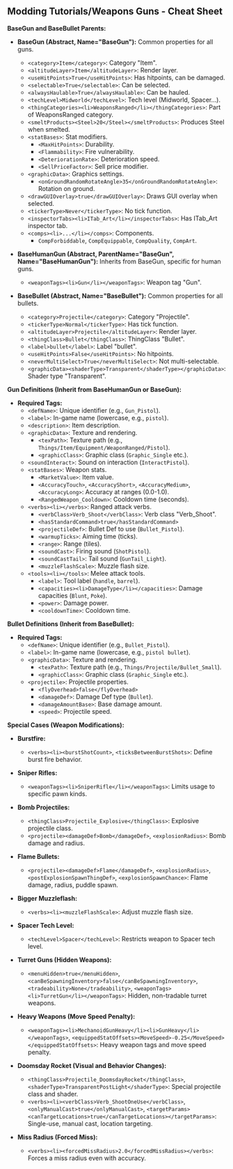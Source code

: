 
## Modding Tutorials/Weapons Guns - Cheat Sheet

**BaseGun and BaseBullet Parents:**

- **BaseGun (Abstract, Name="BaseGun"):** Common properties for all guns.
    - `<category>Item</category>`: Category "Item".
    - `<altitudeLayer>Item</altitudeLayer>`: Render layer.
    - `<useHitPoints>True</useHitPoints>`: Has hitpoints, can be damaged.
    - `<selectable>True</selectable>`: Can be selected.
    - `<alwaysHaulable>True</alwaysHaulable>`: Can be hauled.
    - `<techLevel>Midworld</techLevel>`: Tech level (Midworld, Spacer...).
    - `<thingCategories><li>WeaponsRanged</li></thingCategories>`: Part of WeaponsRanged category.
    - `<smeltProducts><Steel>20</Steel></smeltProducts>`: Produces Steel when smelted.
    - `<statBases>`: Stat modifiers.
        - `<MaxHitPoints>`: Durability.
        - `<Flammability>`: Fire vulnerability.
        - `<DeteriorationRate>`: Deterioration speed.
        - `<SellPriceFactor>`: Sell price modifier.
    - `<graphicData>`: Graphics settings.
        - `<onGroundRandomRotateAngle>35</onGroundRandomRotateAngle>`: Rotation on ground.
    - `<drawGUIOverlay>true</drawGUIOverlay>`: Draws GUI overlay when selected.
    - `<tickerType>Never</tickerType>`: No tick function.
    - `<inspectorTabs><li>ITab_Art</li></inspectorTabs>`: Has ITab_Art inspector tab.
    - `<comps><li>...</li></comps>`: Components.
        - `CompForbiddable`, `CompEquippable`, `CompQuality`, `CompArt`.

- **BaseHumanGun (Abstract, ParentName="BaseGun", Name="BaseHumanGun"):** Inherits from BaseGun, specific for human guns.
    - `<weaponTags><li>Gun</li></weaponTags>`: Weapon tag "Gun".

- **BaseBullet (Abstract, Name="BaseBullet"):** Common properties for all bullets.
    - `<category>Projectile</category>`: Category "Projectile".
    - `<tickerType>Normal</tickerType>`: Has tick function.
    - `<altitudeLayer>Projectile</altitudeLayer>`: Render layer.
    - `<thingClass>Bullet</thingClass>`: ThingClass "Bullet".
    - `<label>bullet</label>`: Label "bullet".
    - `<useHitPoints>False</useHitPoints>`: No hitpoints.
    - `<neverMultiSelect>True</neverMultiSelect>`: Not multi-selectable.
    - `<graphicData><shaderType>Transparent</shaderType></graphicData>`: Shader type "Transparent".

**Gun Definitions (Inherit from BaseHumanGun or BaseGun):**

- **Required Tags:**
    - `<defName>`: Unique identifier (e.g., `Gun_Pistol`).
    - `<label>`: In-game name (lowercase, e.g., `pistol`).
    - `<description>`: Item description.
    - `<graphicData>`: Texture and rendering.
        - `<texPath>`: Texture path (e.g., `Things/Item/Equipment/WeaponRanged/Pistol`).
        - `<graphicClass>`: Graphic class (`Graphic_Single` etc.).
    - `<soundInteract>`: Sound on interaction (`InteractPistol`).
    - `<statBases>`: Weapon stats.
        - `<MarketValue>`: Item value.
        - `<AccuracyTouch>`, `<AccuracyShort>`, `<AccuracyMedium>`, `<AccuracyLong>`: Accuracy at ranges (0.0-1.0).
        - `<RangedWeapon_Cooldown>`: Cooldown time (seconds).
    - `<verbs><li></verbs>`: Ranged attack verbs.
        - `<verbClass>Verb_Shoot</verbClass>`: Verb class "Verb_Shoot".
        - `<hasStandardCommand>true</hasStandardCommand>`
        - `<projectileDef>`: Bullet Def to use (`Bullet_Pistol`).
        - `<warmupTicks>`: Aiming time (ticks).
        - `<range>`: Range (tiles).
        - `<soundCast>`: Firing sound (`ShotPistol`).
        - `<soundCastTail>`: Tail sound (`GunTail_Light`).
        - `<muzzleFlashScale>`: Muzzle flash size.
    - `<tools><li></tools>`: Melee attack tools.
        - `<label>`: Tool label (`handle`, `barrel`).
        - `<capacities><li>DamageType</li></capacities>`: Damage capacities (`Blunt`, `Poke`).
        - `<power>`: Damage power.
        - `<cooldownTime>`: Cooldown time.

**Bullet Definitions (Inherit from BaseBullet):**

- **Required Tags:**
    - `<defName>`: Unique identifier (e.g., `Bullet_Pistol`).
    - `<label>`: In-game name (lowercase, e.g., `pistol bullet`).
    - `<graphicData>`: Texture and rendering.
        - `<texPath>`: Texture path (e.g., `Things/Projectile/Bullet_Small`).
        - `<graphicClass>`: Graphic class (`Graphic_Single` etc.).
    - `<projectile>`: Projectile properties.
        - `<flyOverhead>false</flyOverhead>`
        - `<damageDef>`: Damage Def type (`Bullet`).
        - `<damageAmountBase>`: Base damage amount.
        - `<speed>`: Projectile speed.

**Special Cases (Weapon Modifications):**

- **Burstfire:**
    - `<verbs><li><burstShotCount>`, `<ticksBetweenBurstShots>`: Define burst fire behavior.

- **Sniper Rifles:**
    - `<weaponTags><li>SniperRifle</li></weaponTags>`: Limits usage to specific pawn kinds.

- **Bomb Projectiles:**
    - `<thingClass>Projectile_Explosive</thingClass>`: Explosive projectile class.
    - `<projectile><damageDef>Bomb</damageDef>`, `<explosionRadius>`: Bomb damage and radius.

- **Flame Bullets:**
    - `<projectile><damageDef>Flame</damageDef>`, `<explosionRadius>`, `<postExplosionSpawnThingDef>`, `<explosionSpawnChance>`: Flame damage, radius, puddle spawn.

- **Bigger Muzzleflash:**
    - `<verbs><li><muzzleFlashScale>`: Adjust muzzle flash size.

- **Spacer Tech Level:**
    - `<techLevel>Spacer</techLevel>`: Restricts weapon to Spacer tech level.

- **Turret Guns (Hidden Weapons):**
    - `<menuHidden>true</menuHidden>`, `<canBeSpawningInventory>false</canBeSpawningInventory>`, `<tradeability>None</tradeability>`, `<weaponTags><li>TurretGun</li></weaponTags>`: Hidden, non-tradable turret weapons.

- **Heavy Weapons (Move Speed Penalty):**
    - `<weaponTags><li>MechanoidGunHeavy</li><li>GunHeavy</li></weaponTags>`, `<equippedStatOffsets><MoveSpeed>-0.25</MoveSpeed></equippedStatOffsets>`: Heavy weapon tags and move speed penalty.

- **Doomsday Rocket (Visual and Behavior Changes):**
    - `<thingClass>Projectile_DoomsdayRocket</thingClass>`, `<shaderType>TransparentPostLight</shaderType>`: Special projectile class and shader.
    - `<verbs><li><verbClass>Verb_ShootOneUse</verbClass>`, `<onlyManualCast>true</onlyManualCast>`, `<targetParams><canTargetLocations>true</canTargetLocations></targetParams>`: Single-use, manual cast, location targeting.

- **Miss Radius (Forced Miss):**
    - `<verbs><li><forcedMissRadius>2.0</forcedMissRadius></verbs>`: Forces a miss radius even with accuracy.
